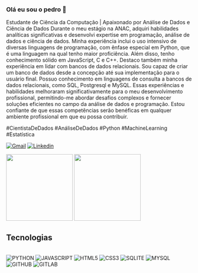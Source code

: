 ### Olá eu sou o pedro 👋 

Estudante de Ciência da Computação | Apaixonado por Análise de Dados e Ciência de Dados 
Durante o meu estágio na ANAC, adquiri habilidades analíticas significativas e desenvolvi expertise em programação, análise de dados e ciência de dados. Minha experiência inclui o uso intensivo de diversas linguagens de programação, com ênfase especial em Python, que é uma linguagem na qual tenho maior proficiência. Além disso, tenho conhecimento sólido em JavaScript, C e C++. Destaco também minha experiência em lidar com bancos de dados relacionais. Sou capaz de criar um banco de dados desde a concepção até sua implementação para o usuário final. Possuo conhecimento em linguagens de consulta a bancos de dados relacionais, como SQL, Postgresql e MySQL.
Essas experiências e habilidades melhoraram significativamente para o meu desenvolvimento profissional, permitindo-me abordar desafios complexos e fornecer soluções eficientes no campo da análise de dados e programação. Estou confiante de que essas competências serão benéficas em qualquer ambiente profissional em que eu possa contribuir.


#CientistaDeDados #AnáliseDeDados #Python #MachineLearning #Estatística


[![Gmail](https://img.shields.io/badge/Gmail-D14836?style=for-the-badge&logo=gmail&logoColor=white)](mailto:pedro0123passos@gmail.com)
[![Linkedin](https://img.shields.io/badge/LinkedIn-0077B5?style=for-the-badge&logo=linkedin&logoColor=white)](https://www.linkedin.com/in/pedro-henrique-desenvolvedor-software/)

<div>
<img height="180em" src="https://github-readme-stats.vercel.app/api?username=pedrontx&show_icons=true&theme=dracula&include_all_commits-true&count_private-true"/>
<img height="180em" src="https://github-readme-stats.vercel.app/api/top-langs/?username=pedrontx&layout=compact&langs_count-16&theme=dracula"/>  
</div>



## Tecnologias 

<div style="display: inline_block"><br>
<img aline="center" alt="PYTHON" src="https://img.shields.io/badge/Python-14354C?style=for-the-badge&logo=python&logoColor=white">
<img aline="center" alt="JAVASCRIPT" src="https://img.shields.io/badge/JavaScript-F7DF1E?style=for-the-badge&logo=javascript&logoColor=black">
<img aline="center" alt="HTML5" src="https://img.shields.io/badge/HTML5-E34F26?style=for-the-badge&logo=html5&logoColor=white">
<img aline="center" alt="CSS3" src="https://img.shields.io/badge/CSS3-1572B6?style=for-the-badge&logo=css3&logoColor=white">
<img aline="center" alt="SQLITE" src="https://img.shields.io/badge/SQLite-07405E?style=for-the-badge&logo=sqlite&logoColor=white">
<img aline="center" alt="MYSQL" src="https://img.shields.io/badge/MySQL-00000F?style=for-the-badge&logo=mysql&logoColor=white">
<img aline="center" alt="GITHUB" src="https://img.shields.io/badge/GitHub-100000?style=for-the-badge&logo=github&logoColor=white">
<img aline="center" alt="GITLAB" src="https://img.shields.io/badge/GitLab-330F63?style=for-the-badge&logo=gitlab&logoColor=white">

  
</div><br>




